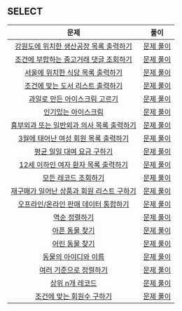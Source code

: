 SELECT 
---
|문제|풀이|
|:---:|:---:|
|[강원도에 위치한 생산공장 목록 출력하기](https://school.programmers.co.kr/learn/courses/30/lessons/131112)|[문제 풀이](https://github.com/mii2026/programmersSQL/blob/main/SELECT/1.sql)|
|[조건에 부합하는 중고거래 댓글 조회하기](https://school.programmers.co.kr/learn/courses/30/lessons/164673)|[문제 풀이](https://github.com/mii2026/programmersSQL/blob/main/SELECT/2.sql)|
|[서울에 위치한 식당 목록 출력하기](https://school.programmers.co.kr/learn/courses/30/lessons/131118)|[문제 풀이](https://github.com/mii2026/programmersSQL/blob/main/SELECT/3.sql)|
|[조건에 맞는 도서 리스트 출력하기](https://school.programmers.co.kr/learn/courses/30/lessons/144853)|[문제 풀이](https://github.com/mii2026/programmersSQL/blob/main/SELECT/4.sql)|
|[과일로 만든 아이스크림 고르기](https://school.programmers.co.kr/learn/courses/30/lessons/133025)|[문제 풀이](https://github.com/mii2026/programmersSQL/blob/main/SELECT/5.sql)|
|[인기있는 아이스크림](https://school.programmers.co.kr/learn/courses/30/lessons/133024)|[문제 풀이](https://github.com/mii2026/programmersSQL/blob/main/SELECT/6.sql)|
|[흉부외과 또는 일반외과 의사 목록 출력하기](https://school.programmers.co.kr/learn/courses/30/lessons/132203)|[문제 풀이](https://github.com/mii2026/programmersSQL/blob/main/SELECT/7.sql)|
|[3월에 태어난 여성 회원 목록 출력하기](https://school.programmers.co.kr/learn/courses/30/lessons/131120)|[문제 풀이](https://github.com/mii2026/programmersSQL/blob/main/SELECT/8.sql)|
|[평균 일일 대여 요금 구하기](https://school.programmers.co.kr/learn/courses/30/lessons/151136)|[문제 풀이](https://github.com/mii2026/programmersSQL/blob/main/SELECT/9.sql)|
|[12세 이하인 여자 환자 목록 출력하기](https://school.programmers.co.kr/learn/courses/30/lessons/132201)|[문제 풀이](https://github.com/mii2026/programmersSQL/blob/main/SELECT/10.sql)|
|[모든 레코드 조회하기](https://school.programmers.co.kr/learn/courses/30/lessons/59034)|[문제 풀이](https://github.com/mii2026/programmersSQL/blob/main/SELECT/11.sql)|
|[재구매가 일어난 상품과 회원 리스트 구하기](https://school.programmers.co.kr/learn/courses/30/lessons/131536)|[문제 풀이](https://github.com/mii2026/programmersSQL/blob/main/SELECT/12.sql)|
|[오프라인/온라인 판매 데이터 통합하기](https://school.programmers.co.kr/learn/courses/30/lessons/131537)|[문제 풀이](https://github.com/mii2026/programmersSQL/blob/main/SELECT/13.sql)|
|[역순 정렬하기](https://school.programmers.co.kr/learn/courses/30/lessons/59035)|[문제 풀이](https://github.com/mii2026/programmersSQL/blob/main/SELECT/14.sql)|
|[아픈 동물 찾기](https://school.programmers.co.kr/learn/courses/30/lessons/59036)|[문제 풀이](https://github.com/mii2026/programmersSQL/blob/main/SELECT/15.sql)|
|[어린 동물 찾기](https://school.programmers.co.kr/learn/courses/30/lessons/59037)|[문제 풀이](https://github.com/mii2026/programmersSQL/blob/main/SELECT/16.sql)|
|[동물의 아이디와 이름](https://school.programmers.co.kr/learn/courses/30/lessons/59403)|[문제 풀이](https://github.com/mii2026/programmersSQL/blob/main/SELECT/17.sql)|
|[여러 기준으로 정렬하기](https://school.programmers.co.kr/learn/courses/30/lessons/59404)|[문제 풀이](https://github.com/mii2026/programmersSQL/blob/main/SELECT/18.sql)|
|[상위 n개 레코드](https://school.programmers.co.kr/learn/courses/30/lessons/59405)|[문제 풀이](https://github.com/mii2026/programmersSQL/blob/main/SELECT/19.sql)|
|[조건에 맞는 회원수 구하기](https://school.programmers.co.kr/learn/courses/30/lessons/131535)|[문제 풀이](https://github.com/mii2026/programmersSQL/blob/main/SELECT/20.sql)|

